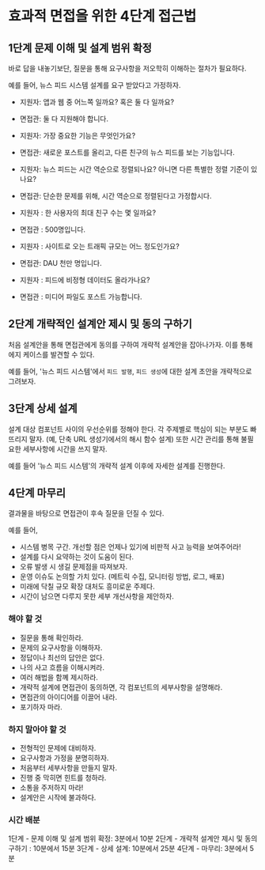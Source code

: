# 효과적 면접을 위한 4단계 접근법
## 1단계 문제 이해 및 설계 범위 확정
바로 답을 내놓기보단, 질문을 통해 요구사항을 저오학히 이해하는 절차가 필요하다.

예를 들어, 뉴스 피드 시스템 설계를 요구 받았다고 가정하자.

- 지원자: 앱과 웹 중 어느쪽 일까요? 혹은 둘 다 일까요?
- 면접관: 둘 다 지원해야 합니다.

- 지원자: 가장 중요한 기능은 무엇인가요?
- 면접관: 새로운 포스트를 올리고, 다른 친구의 뉴스 피드를 보는 기능입니다.

- 지원자: 뉴스 피드는 시간 역순으로 정렬되나요? 아니면 다른 특별한 정렬 기준이 있나요?
- 면접관: 단순한 문제를 위해, 시간 역순으로 정렬된다고 가정합시다.

- 지원자 : 한 사용자의 최대 친구 수는 몇 일까요?
- 면접관 : 500명입니다.

- 지원자 : 사이트로 오는 트래픽 규모는 어느 정도인가요?
- 면접관: DAU 천만 명입니다.

- 지원자 : 피드에 비정형 데이터도 올라가나요?
- 면접관 : 미디어 파일도 포스트 가능합니다.

## 2단계 개략적인 설계안 제시 및 동의 구하기
처음 설계안을 통해 면접관에게 동의를 구하여 개략적 설계안을 잡아나가자. 이를 통해 에지 케이스를 발견할 수 있다.

예를 들어, '뉴스 피드 시스템'에서 `피드 발행`, `피드 생성`에 대한 설계 초안을 개략적으로 그려보자.


## 3단계 상세 설계
설계 대상 컴포넌트 사이의 우선순위를 정해야 한다.
각 주제별로 핵심이 되는 부분도 빠뜨리지 말자. (예, 단축 URL 생성기에서의 해시 함수 설계)
또한 시간 관리를 통해 불필요한 세부사항에 시간을 쓰지 말자.

예를 들어 '뉴스 피드 시스템'의 개략적 설계 이후에 자세한 설계를 진행한다.

## 4단계 마무리
결과물을 바탕으로 면접관이 후속 질문을 던질 수 있다.

예를 들어,
- 시스템 병목 구간. 개선할 점은 언제나 있기에 비판적 사고 능력을 보여주어라!
- 설계를 다시 요약하는 것이 도움이 된다.
- 오류 발생 시 생길 문제점을 따져보자.
- 운영 이슈도 논의할 가치 있다. (메트릭 수집, 모니터링 방법, 로그, 배포)
- 미래에 닥칠 규모 확장 대처도 흥미로운 주제다.
- 시간이 남으면 다루지 못한 세부 개선사항을 제안하자.

### 해야 할 것

- 질문을 통해 확인하라.
- 문제의 요구사항을 이해하자.
- 정답이나 최선의 답안은 없다.
- 나의 사고 흐름을 이해시켜라.
- 여러 해법을 함꼐 제시하라.
- 개략적 설계에 면접관이 동의하면, 각 컴포넌트의 세부사항을 설명해라.
- 면접관의 아이디어를 이끌어 내라.
- 포기하자 마라.

### 하지 말아야 할 것
- 전형적인 문제에 대비하자.
- 요구사항과 가정을 분명히하자.
- 처음부터 세부사항을 만들지 말자.
- 진행 중 막히면 힌트를 청하라.
- 소통을 주저하지 마라!
- 설계안은 시작에 불과하다.

### 시간 배분
1단계 - 문제 이해 및 설계 범위 확정: 3분에서 10분
2단계 - 개략적 설계안 제시 및 동의 구하기 : 10분에서 15분
3단계 - 상세 설계: 10분에서 25분
4단계 - 마무리: 3분에서 5분
